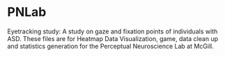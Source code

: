 # PNLab
Eyetracking study:
A study on gaze and fixation points of individuals with ASD.
These files are for Heatmap Data Visualization, game, data clean up and statistics generation for the Perceptual Neuroscience Lab at McGill.
